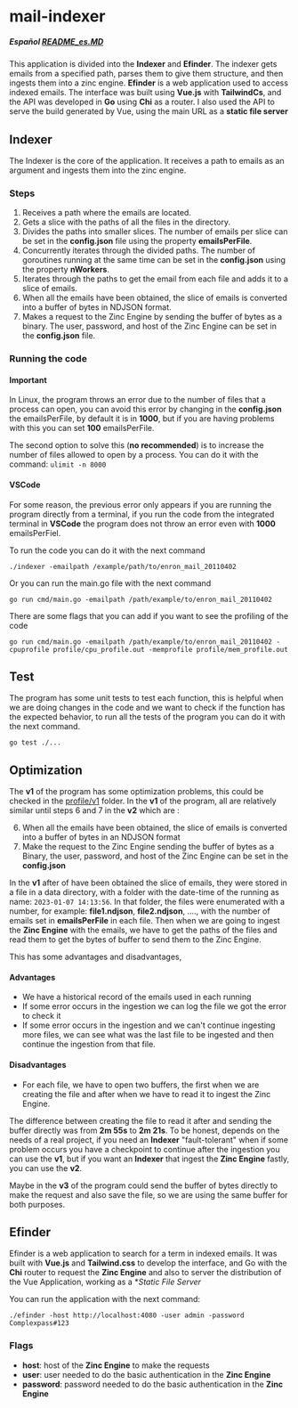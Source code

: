 # mail-indexer
##### Español [README_es.MD](https://github.com/mata649/mail_indexer/blob/master/README_es.md)
This application is divided into the **Indexer** and **Efinder**. The indexer gets emails from a specified path, parses them to give them structure, and then ingests them into a zinc engine. **Efinder** is a web application used to access indexed emails. The interface was built using **Vue.js** with **TailwindCs**, and the API was developed in **Go** using **Chi** as a router. I also used the API to serve the build generated by Vue, using the main URL as a **static file server**

## Indexer
The Indexer is the core of the application. It receives a path to emails as an argument and ingests them into the zinc engine.
### Steps 
1. Receives a path where the emails are located.
2. Gets a slice with the paths of all the files in the directory.
3. Divides the paths into smaller slices. The number of emails per slice can be set in the **config.json** file using the property **emailsPerFile**.
4. Concurrently iterates through the divided paths. The number of goroutines running at the same time can be set in the **config.json** using the property **nWorkers**.
5. Iterates through the paths to get the email from each file and adds it to a slice of emails.
6. When all the emails have been obtained, the slice of emails is converted into a buffer of bytes in NDJSON format.
7. Makes a request to the Zinc Engine by sending the buffer of bytes as a binary. The user, password, and host of the Zinc Engine can be set in the **config.json** file.
### Running the code
#### Important
In Linux, the program throws an error due to the number of files that a process can open, you can avoid this error by changing in the **config.json** the emailsPerFile, by default it is in **1000**, but if you are having problems with this you can set **100** emailsPerFile.

The second option to solve this (**no recommended**) is to increase the number of files allowed to open by a process. You can do it with the command: `ulimit -n 8000`
#### VSCode
For some reason, the previous error only appears if you are running the program directly from a terminal, if you run the code from the integrated terminal in **VSCode** the program does not throw an error even with **1000** emailsPerFiel.

To run the code you can do it with the next command

    ./indexer -emailpath /example/path/to/enron_mail_20110402
Or you can run the main.go file with the next command

    go run cmd/main.go -emailpath /path/example/to/enron_mail_20110402 
There are some flags that you can add if you want to see the profiling of the code

    go run cmd/main.go -emailpath /path/example/to/enron_mail_20110402 -cpuprofile profile/cpu_profile.out -memprofile profile/mem_profile.out 

## Test
The program has some unit tests to test each function, this is helpful when we are doing changes in the code and we want to check if the function has the expected behavior, to run all the tests of the program you can do it with the next command.

    go test ./...
  
## Optimization
The **v1** of the program has some optimization problems, this could be checked in the [profile/v1](https://github.com/mata649/mail_indexer/tree/master/indexer/profile/v2) folder. 
In the **v1** of the program, all are relatively similar until steps 6 and 7 in the **v2** which are :

 6. When all the emails have been obtained, the slice of emails is converted into a buffer of bytes in an NDJSON format
 7. Make the request to the Zinc Engine sending the buffer of bytes as a Binary, the user, password, and host of the Zinc Engine can be set in the **config.json**

In the **v1** after of have been obtained the slice of emails, they were stored in a file in a data directory, with a folder with the date-time of the running as name: `2023-01-07 14:13:56`. In that folder, the files were enumerated with a number, for example: **file1.ndjson**, **file2.ndjson**, ...., with the number of emails set in **emailsPerFile** in each file. Then when we are going to ingest the **Zinc Engine** with the emails, we have to get the paths of the files and read them to get the bytes of buffer to send them to the Zinc Engine.

This has some advantages and disadvantages,
#### Advantages

 - We have a historical record of the emails used in each running
 - If some error occurs in the ingestion we can log the file we got the error to check it
 - If some error occurs in the ingestion and we can't continue ingesting more files, we can see what was the last file to be ingested and then continue the ingestion from that file.
#### Disadvantages
 - For each file, we have to open two buffers, the first when we are creating the file and after when we have to read it to ingest the Zinc Engine. 

The difference between creating the file to read it after and sending the buffer directly was from **2m 55s** to **2m 21s**. To be honest, depends on the needs of a real project, if you need an **Indexer** "fault-tolerant" when if some problem occurs you have a checkpoint to continue after the ingestion you can use the **v1**, but if you want an **Indexer** that ingest the **Zinc Engine** fastly, you can use the **v2**. 

Maybe in the **v3** of the program could send the buffer of bytes directly to make the request and also save the file, so we are using the same buffer for both purposes. 
## Efinder
Efinder is a web application to search for a term in indexed emails. It was built with **Vue.js** and **Tailwind.css** to develop the interface, and Go with the **Chi** router to request the **Zinc Engine** and also to server the distribution of the Vue Application, working as a **Static File Server*

You can run the application with the next command:

    ./efinder -host http://localhost:4080 -user admin -password Complexpass#123
### Flags

 - **host**: host of the **Zinc Engine** to make the requests
 - **user**: user needed to do the basic authentication in the **Zinc Engine**
 - **password**: password needed to do the basic authentication in the **Zinc Engine**
